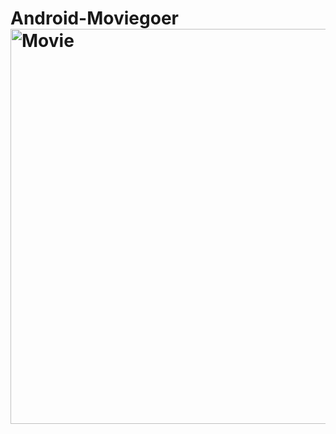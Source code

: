 # Android-Moviegoer<img width="632" alt="Movie" src="https://user-images.githubusercontent.com/101357418/201655519-6d0f2125-f0e3-4a3c-8f42-397364374311.png">
